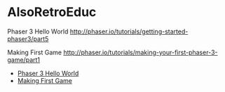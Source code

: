 # AlsoRetroEduc

Phaser 3 Hello World
http://phaser.io/tutorials/getting-started-phaser3/part5

Making First Game
http://phaser.io/tutorials/making-your-first-phaser-3-game/part1

* [Phaser 3 Hello World](http://phaser.io/tutorials/getting-started-phaser3/part5)
* [Making First Game](http://phaser.io/tutorials/making-your-first-phaser-3-game/part1)